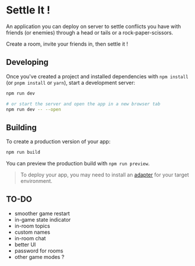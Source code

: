 # Settle It !

An application you can deploy on server to settle conflicts you have with friends (or enemies) through a head or tails or a rock-paper-scissors.

Create a room, invite your friends in, then settle it !

## Developing

Once you've created a project and installed dependencies with `npm install` (or `pnpm install` or `yarn`), start a development server:

```bash
npm run dev

# or start the server and open the app in a new browser tab
npm run dev -- --open
```

## Building

To create a production version of your app:

```bash
npm run build
```

You can preview the production build with `npm run preview`.

> To deploy your app, you may need to install an [adapter](https://kit.svelte.dev/docs/adapters) for your target environment.

## TO-DO

- smoother game restart
- in-game state indicator
- in-room topics
- custom names
- in-room chat
- better UI
- password for rooms
- other game modes ?
